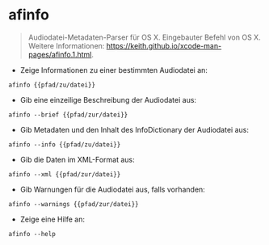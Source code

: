 # afinfo

> Audiodatei-Metadaten-Parser für OS X.
> Eingebauter Befehl von OS X.
> Weitere Informationen: <https://keith.github.io/xcode-man-pages/afinfo.1.html>.

- Zeige Informationen zu einer bestimmten Audiodatei an:

`afinfo {{pfad/zu/datei}}`

- Gib eine einzeilige Beschreibung der Audiodatei aus:

`afinfo --brief {{pfad/zur/datei}}`

- Gib Metadaten und den Inhalt des InfoDictionary der Audiodatei aus:

`afinfo --info {{pfad/zu/datei}}`

- Gib die Daten im XML-Format aus:

`afinfo --xml {{pfad/zur/datei}}`

- Gib Warnungen für die Audiodatei aus, falls vorhanden:

`afinfo --warnings {{pfad/zur/datei}}`

- Zeige eine Hilfe an:

`afinfo --help`
